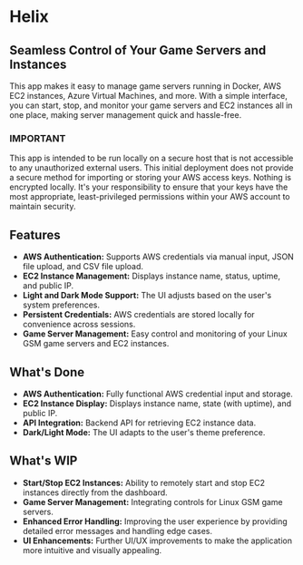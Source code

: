 # Helix

## Seamless Control of Your Game Servers and Instances
This app makes it easy to manage game servers running in Docker, AWS EC2 instances, Azure Virtual Machines, and more. With a simple interface, you can start, stop, and monitor your game servers and EC2 instances all in one place, making server management quick and hassle-free.

### IMPORTANT
This app is intended to be run locally on a secure host that is not accessible to any unauthorized external users. This initial deployment does not provide a secure method for importing or storing your AWS access keys. Nothing is encrypted locally. It's your responsibility to ensure that your keys have the most appropriate, least-privileged permissions within your AWS account to maintain security.

## Features
- **AWS Authentication:** Supports AWS credentials via manual input, JSON file upload, and CSV file upload.
- **EC2 Instance Management:** Displays instance name, status, uptime, and public IP.
- **Light and Dark Mode Support:** The UI adjusts based on the user's system preferences.
- **Persistent Credentials:** AWS credentials are stored locally for convenience across sessions.
- **Game Server Management:** Easy control and monitoring of your Linux GSM game servers and EC2 instances.

## What's Done
- **AWS Authentication:** Fully functional AWS credential input and storage.
- **EC2 Instance Display:** Displays instance name, state (with uptime), and public IP.
- **API Integration:** Backend API for retrieving EC2 instance data.
- **Dark/Light Mode:** The UI adapts to the user's theme preference.

## What's WIP
- **Start/Stop EC2 Instances:** Ability to remotely start and stop EC2 instances directly from the dashboard.
- **Game Server Management:** Integrating controls for Linux GSM game servers.
- **Enhanced Error Handling:** Improving the user experience by providing detailed error messages and handling edge cases.
- **UI Enhancements:** Further UI/UX improvements to make the application more intuitive and visually appealing.